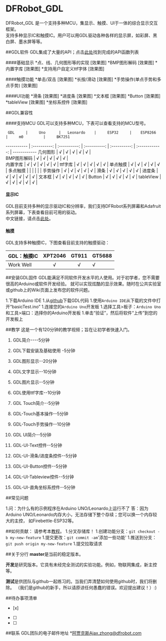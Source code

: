 # DFRobot_GDL
DFRobot_GDL 是一个支持多种MCU，集显示、触摸、UI于一体的综合显示交互框架。<br>
支持多种显示IC和触摸IC。用户可以用GDL驱动各种各样的显示屏，如彩屏、黑白屏、墨水屏等等。<br>

##GDL软件
GDL集成了大量的API；点击[此处](API网址)找到完成的API函数列表

####基础显示
*点、线、几何图形等的实现
[效果图]
*BMP图形解码
[效果图]
*内置字库
[效果图]
*支持用户自定义ttf字体
[效果图]

####触摸功能
*单击/双击
[效果图]
*长按/滑动
[效果图]
*手势操作(单点手势和多点手势)
[效果图]

####UI功能
*滑条
[效果图]
*进度条
[效果图]
*文本框
[效果图]
*Button
[效果图]
*tableView
[效果图]
*坐标系控件
[效果图]

##GDL兼容性

####支持MCU
GDL可以支持多种MCU，下表可以查看支持的MCU型号。

     GDL     |     Uno      |   Leonardo    |     ESP32     |    ESP8266    |     m0         |     BK7251      
-----------  | :----------: |  :----------: |  :----------: |  :----------: | :------------: |   ------------
几何图形     |      √       |       √       |      √        |       √       |       √        |  
BMP图形解码  |      √       |       √       |      √        |       √       |       √        |  
内置字库     |      √       |       √       |      √        |       √       |       √        |
ttf字库      |      √       |       √       |      √        |       √       |       √        |
单点触摸     |      √       |       √       |      √        |       √       |       √        |
多点触摸     |              |               |               |               |                |
手势操作     |      √       |       √       |      √        |       √       |       √        |
滑条         |      √       |       √       |      √        |       √       |       √        |
进度条       |      √       |       √       |      √        |       √       |       √        | 
文本框       |      √       |       √       |      √        |       √       |       √        | 
Button       |      √       |       √       |      √        |       √       |       √        | 
tableView    |      √       |       √       |      √        |       √       |       √        |     

#### 显示IC
GDL目前支持多种的显示驱动IC和分辨率，我们支持DFRobot系列屏幕和Adafruit系列屏幕，下表查看目前可用的驱动。<br>
中文链接，请点击[此处](https://docs.qq.com/sheet/DWGRwa05PV3NSRGtI?tab=BB08J2&c=B11A0A0)。

 

#### 触摸<br>
GDL支持多种触摸IC，下图查看目前支持的触摸驱动：<br>


GDL：触摸IC      |  XPT2046     |    GT911     |   GT5688
---------------- | :----------: | :----------: |------------
Work Well        |      √       |     √        |     √


##安装GDL固件
GDL能满足不同软件开发水平的人使用。对于初学者，您不需要很高的Arduino或软件开发经验。
就可以实现炫酷的显示效果。随时在公共实验室或github上的Wiki页面上发布您的软件问题。

1.下载Arduino IDE
1.从[github](网址)下载GDL代码
1.使用`Arduino IDE`从下载的文件中打开“basicTest.ino”
1.连接您的`Arduino Uno`开发板
1.选择工具>板子：`Arduino Uno`和工具>端口：选择你的Arduino开发板
1.单击“验证”，然后将软件“上传”到您的开发板上

##教学
这是一个有120分钟的教学视频；旨在让初学者快速入门。

1. GDL简介----5分钟

1. GDL下载安装及基础使用 -5分钟

1. GDL图形显示--20分钟

1. GDL文字显示--10分钟

1. GDL图片显示--5分钟

1. GDL使用ttf字库--10分钟

1. GDL Touch简介--5分钟

1. GDL-Touch基本操作--5分钟

1. GDL-Touch手势操作--10分钟

1. GDL UI简介--5分钟

1. GDL-UI-Text控件--5分钟

1. GDL-UI-滑条/进度条控件--5分钟

1. GDL-UI-Button控件--5分钟

1. GDL-UI-Tableview控件--5分钟

1. GDL-UI-直角坐标系控件--5分钟
 

##常见问题

1.问：为什么有的示例程序在Arduino UNO/Leonardo上运行不了
  答：因为Arduino UNO/Leonardo内存大小，无法存储下整个存续；您可以换一个内存较大的主控，
如Firebettle-ESP32等。


##如何贡献：
请参考本[教程](https://help.github.com/articles/creating-a-pull-request/)。
1.分叉存储库！
1.创建功能分支：`git checkout -b my-new-feature`
1.提交更改：`git commit -am`'添加一些功能'
1.推送到分支：`git push origin my-new-feature`
1.提交拉取请求

##关于分行
**master**是当前的稳定版本。

**开发**是研究版本。它具有未经完全测试的实验功能。例如，物联网集成，新主控等。

**测试**是供团队与github一起练习的。当我们弄清楚如何使用github时，我们将删除。
（我们是github的新手，所以请原谅任何愚蠢的错误。欢迎提出建议！）:)

##待办事项清单
- [x]
- [ ]
- [ ]


##联系
GDL团队的电子邮件地址
*阿贾克斯Ajax.zhong@dfrobot.com
